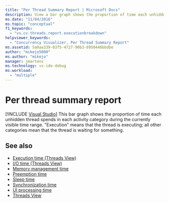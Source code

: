 ```yaml
---
title: "Per Thread Summary Report | Microsoft Docs"
description: View a bar graph shows the proportion of time each unhidden thread spends in each activity category during the currently visible time range.
ms.date: "11/04/2016"
ms.topic: "conceptual"
f1_keywords:
  - "vs.cv.threads.report.executionbreakdown"
helpviewer_keywords:
  - "Concurrency Visualizer, Per Thread Summary Report"
ms.assetid: 5a0aa339-03f5-4727-90b3-8950446bbdbe
author: "mikejo5000"
ms.author: "mikejo"
manager: jmartens
ms.technology: vs-ide-debug
ms.workload:
  - "multiple"
---
```

# Per thread summary report

 [!INCLUDE [Visual Studio](~/includes/applies-to-version/vs-windows-only.md)]
This bar graph shows the proportion of time each unhidden thread spends in each activity category during the currently visible time range. "Execution" means that the thread is executing; all other categories mean that the thread is waiting for something.

## See also
- [Execution time (Threads View)](../profiling/execution-time-threads-view.md)
- [I/O time (Threads View)](../profiling/i-o-time-threads-view.md)
- [Memory management time](../profiling/memory-management-time.md)
- [Preemption time](../profiling/preemption-time.md)
- [Sleep time](../profiling/sleep-time.md)
- [Synchronization time](../profiling/synchronization-time.md)
- [UI processing time](../profiling/ui-processing-time.md)
- [Threads View](../profiling/threads-view-parallel-performance.md)